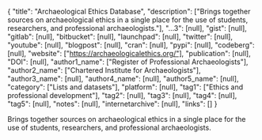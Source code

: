 {
  "title": "Archaeological Ethics Database",
  "description": ["Brings together sources on archaeological ethics in a single place for the use of students, researchers, and professional archaeologists."],
  "...3": [null],
  "gist": [null],
  "gitlab": [null],
  "bitbucket": [null],
  "launchpad": [null],
  "twitter": [null],
  "youtube": [null],
  "blogpost": [null],
  "cran": [null],
  "pypi": [null],
  "codeberg": [null],
  "website": ["https://archaeologicalethics.org/"],
  "publication": [null],
  "DOI": [null],
  "author1_name": ["Register of Professional Archaeologists"],
  "author2_name": ["Chartered Institute for Archaeologists"],
  "author3_name": [null],
  "author4_name": [null],
  "author5_name": [null],
  "category": ["Lists and datasets"],
  "platform": [null],
  "tag1": ["Ethics and professional development"],
  "tag2": [null],
  "tag3": [null],
  "tag4": [null],
  "tag5": [null],
  "notes": [null],
  "internetarchive": [null],
  "links": []
}

<!-- Generated by csv2md.R – do not edit by hand -->

Brings together sources on archaeological ethics in a single place for the use of students, researchers, and professional archaeologists.